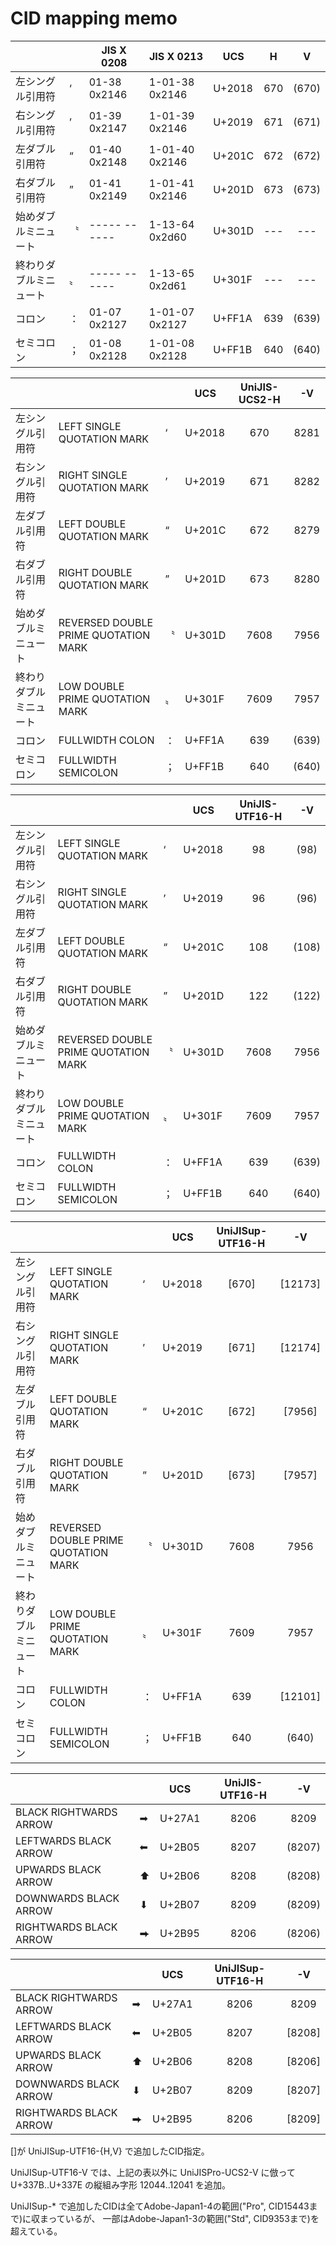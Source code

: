 CID mapping memo
================

|                      |  | JIS X 0208   | JIS X 0213     | UCS    | H   | V     |
|----------------------|--|--------------|----------------|--------|:---:|:-----:|
|左シングル引用符      |‘| 01-38 0x2146 | 1-01-38 0x2146 | U+2018 | 670 | (670) |
|右シングル引用符      |’| 01-39 0x2147 | 1-01-39 0x2146 | U+2019 | 671 | (671) |
|左ダブル引用符        |“| 01-40 0x2148 | 1-01-40 0x2146 | U+201C | 672 | (672) |
|右ダブル引用符        |”| 01-41 0x2149 | 1-01-41 0x2146 | U+201D | 673 | (673) |
|始めダブルミニュート  |〝| ----- ------ | 1-13-64 0x2d60 | U+301D | --- | ---   |
|終わりダブルミニュート|〟| ----- ------ | 1-13-65 0x2d61 | U+301F | --- | ---   |
|コロン                |：| 01-07 0x2127 | 1-01-07 0x2127 | U+FF1A | 639 | (639) |
|セミコロン            |；| 01-08 0x2128 | 1-01-08 0x2128 | U+FF1B | 640 | (640) |

|                      |                                    |  | UCS    | UniJIS-UCS2-H | -V    |
|----------------------|------------------------------------|--|--------|:------:|:-------:|
|左シングル引用符      |LEFT SINGLE QUOTATION MARK          |‘| U+2018 |   670  |  8281   |
|右シングル引用符      |RIGHT SINGLE QUOTATION MARK         |’| U+2019 |   671  |  8282   |
|左ダブル引用符        |LEFT DOUBLE QUOTATION MARK          |“| U+201C |   672  |  8279   |
|右ダブル引用符        |RIGHT DOUBLE QUOTATION MARK         |”| U+201D |   673  |  8280   |
|始めダブルミニュート  |REVERSED DOUBLE PRIME QUOTATION MARK|〝| U+301D |  7608  |  7956   |
|終わりダブルミニュート|LOW DOUBLE PRIME QUOTATION MARK     |〟| U+301F |  7609  |  7957   |
|コロン                |FULLWIDTH COLON                     |：| U+FF1A |   639  |  (639)  |
|セミコロン            |FULLWIDTH SEMICOLON                 |；| U+FF1B |   640  |  (640)  |

|                      |                                    |  | UCS    | UniJIS-UTF16-H | -V   |
|----------------------|------------------------------------|--|--------|:------:|:-------:|
|左シングル引用符      |LEFT SINGLE QUOTATION MARK          |‘| U+2018 |    98  |   (98)  |
|右シングル引用符      |RIGHT SINGLE QUOTATION MARK         |’| U+2019 |    96  |   (96)  |
|左ダブル引用符        |LEFT DOUBLE QUOTATION MARK          |“| U+201C |   108  |  (108)  |
|右ダブル引用符        |RIGHT DOUBLE QUOTATION MARK         |”| U+201D |   122  |  (122)  |
|始めダブルミニュート  |REVERSED DOUBLE PRIME QUOTATION MARK|〝| U+301D |  7608  |  7956   |
|終わりダブルミニュート|LOW DOUBLE PRIME QUOTATION MARK     |〟| U+301F |  7609  |  7957   |
|コロン                |FULLWIDTH COLON                     |：| U+FF1A |   639  |  (639)  |
|セミコロン            |FULLWIDTH SEMICOLON                 |；| U+FF1B |   640  |  (640)  |

|                      |                                    |  | UCS    | UniJISup-UTF16-H | -V   |
|----------------------|------------------------------------|--|--------|:------:|:-------:|
|左シングル引用符      |LEFT SINGLE QUOTATION MARK          |‘| U+2018 |  [670] | [12173] |
|右シングル引用符      |RIGHT SINGLE QUOTATION MARK         |’| U+2019 |  [671] | [12174] |
|左ダブル引用符        |LEFT DOUBLE QUOTATION MARK          |“| U+201C |  [672] | [7956]  |
|右ダブル引用符        |RIGHT DOUBLE QUOTATION MARK         |”| U+201D |  [673] | [7957]  |
|始めダブルミニュート  |REVERSED DOUBLE PRIME QUOTATION MARK|〝| U+301D |  7608  |  7956   |
|終わりダブルミニュート|LOW DOUBLE PRIME QUOTATION MARK     |〟| U+301F |  7609  |  7957   |
|コロン                |FULLWIDTH COLON                     |：| U+FF1A |   639  | [12101] |
|セミコロン            |FULLWIDTH SEMICOLON                 |；| U+FF1B |   640  | (640)   |


|                      |  | UCS    | UniJIS-UTF16-H | -V   |
|----------------------|--|--------|:------:|:-------:|
|BLACK RIGHTWARDS ARROW|➡| U+27A1 |  8206  |  8209   |
|LEFTWARDS BLACK ARROW |⬅| U+2B05 |  8207  | (8207)  |
|UPWARDS BLACK ARROW   |⬆| U+2B06 |  8208  | (8208)  |
|DOWNWARDS BLACK ARROW |⬇| U+2B07 |  8209  | (8209)  |
|RIGHTWARDS BLACK ARROW|⮕| U+2B95 |  8206  | (8206)  |

|                      |  | UCS    | UniJISup-UTF16-H | -V   |
|----------------------|--|--------|:------:|:-------:|
|BLACK RIGHTWARDS ARROW|➡| U+27A1 |  8206  |  8209   |
|LEFTWARDS BLACK ARROW |⬅| U+2B05 |  8207  | [8208]  |
|UPWARDS BLACK ARROW   |⬆| U+2B06 |  8208  | [8206]  |
|DOWNWARDS BLACK ARROW |⬇| U+2B07 |  8209  | [8207]  |
|RIGHTWARDS BLACK ARROW|⮕| U+2B95 |  8206  | [8209]  |

[]が UniJISup-UTF16-{H,V} で追加したCID指定。

UniJISup-UTF16-V では、上記の表以外に UniJISPro-UCS2-V に倣って
U+337B..U+337E の縦組み字形 12044..12041 を追加。

UniJISup-* で追加したCIDは全てAdobe-Japan1-4の範囲("Pro", CID15443まで)に収まっているが、
一部はAdobe-Japan1-3の範囲("Std", CID9353まで)を超えている。

